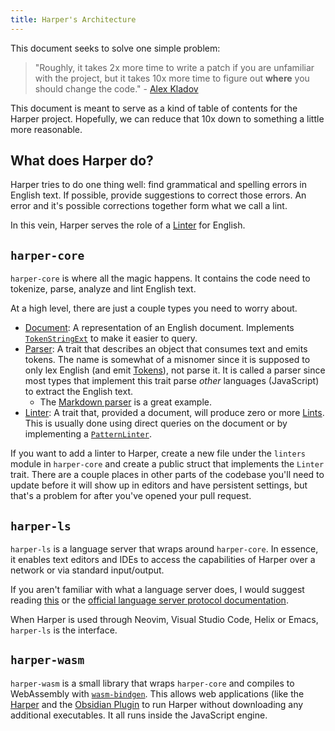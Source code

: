 ```yaml
---
title: Harper's Architecture
---
```


This document seeks to solve one simple problem:

> "Roughly, it takes 2x more time to write a patch if you are unfamiliar with the project, but it takes 10x more time to figure out **where** you should change the code." - [Alex Kladov](https://matklad.github.io/2021/02/06/ARCHITECTURE.md.html)

This document is meant to serve as a kind of table of contents for the Harper project.
Hopefully, we can reduce that 10x down to something a little more reasonable.

## What does Harper do?

Harper tries to do one thing well: find grammatical and spelling errors in English text.
If possible, provide suggestions to correct those errors.
An error and it's possible corrections together form what we call a lint.

In this vein, Harper serves the role of a [Linter](<https://en.wikipedia.org/wiki/Lint_(software)>) for English.

## `harper-core`

`harper-core` is where all the magic happens.
It contains the code need to tokenize, parse, analyze and lint English text.

At a high level, there are just a couple types you need to worry about.

- [Document](https://docs.rs/harper-core/latest/harper_core/struct.Document.html): A representation of an English document. Implements [`TokenStringExt`](https://docs.rs/harper-core/latest/harper_core/trait.TokenStringExt.html) to make it easier to query.
- [Parser](https://docs.rs/harper-core/latest/harper_core/parsers/trait.Parser.html): A trait that describes an object that consumes text and emits tokens. The name is somewhat of a misnomer since it is supposed to only lex English (and emit [Tokens](https://docs.rs/harper-core/latest/harper_core/struct.Token.html)), not parse it. It is called a parser since most types that implement this trait parse _other_ languages (JavaScript) to extract the English text.
  - The [Markdown parser](https://docs.rs/harper-core/latest/harper_core/parsers/struct.Markdown.html) is a great example.
- [Linter](https://docs.rs/harper-core/latest/harper_core/linting/trait.Linter.html): A trait that, provided a document, will produce zero or more [Lints](https://docs.rs/harper-core/latest/harper_core/linting/struct.Lint.html#). This is usually done using direct queries on the document or by implementing a [`PatternLinter`](https://docs.rs/harper-core/latest/harper_core/linting/trait.PatternLinter.html).

If you want to add a linter to Harper, create a new file under the `linters` module in `harper-core` and create a public struct that implements the `Linter` trait.
There are a couple places in other parts of the codebase you'll need to update before it will show up in editors and have persistent settings, but that's a problem for after you've opened your pull request.

## `harper-ls`

`harper-ls` is a language server that wraps around `harper-core`.
In essence, it enables text editors and IDEs to access the capabilities of Harper over a network or via standard input/output.

If you aren't familiar with what a language server does, I would suggest reading [this](https://tamerlan.dev/an-introduction-to-the-language-server-protocol/) or the [official language server protocol documentation](https://microsoft.github.io/language-server-protocol/).

When Harper is used through Neovim, Visual Studio Code, Helix or Emacs, `harper-ls` is the interface.

## `harper-wasm`

`harper-wasm` is a small library that wraps `harper-core` and compiles to WebAssembly with [`wasm-bindgen`](https://github.com/rustwasm/wasm-bindgen).
This allows web applications (like the [Harper](https://writewithharper.com) and the [Obsidian Plugin](https://github.com/automattic/harper-obsidian-plugin) to run Harper without downloading any additional executables. It all runs inside the JavaScript engine.
